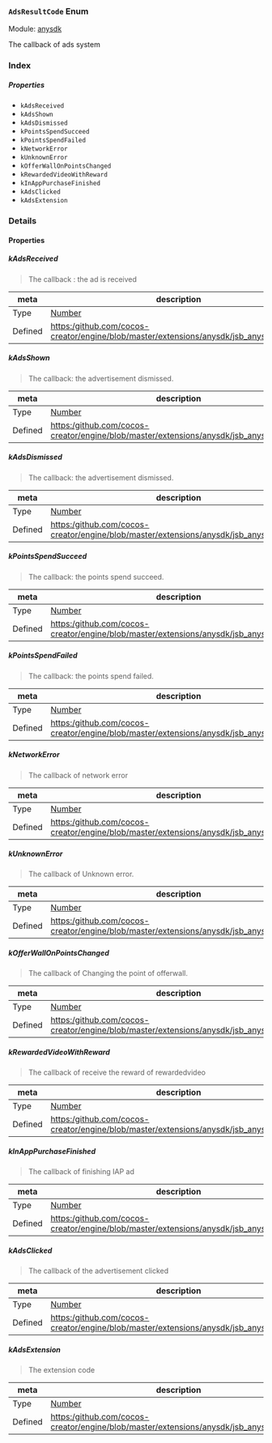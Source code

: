 ### `AdsResultCode` Enum



Module: [anysdk](../modules/anysdk.md)




The callback of ads system

### Index

##### Properties

  - `kAdsReceived`
  - `kAdsShown`
  - `kAdsDismissed`
  - `kPointsSpendSucceed`
  - `kPointsSpendFailed`
  - `kNetworkError`
  - `kUnknownError`
  - `kOfferWallOnPointsChanged`
  - `kRewardedVideoWithReward`
  - `kInAppPurchaseFinished`
  - `kAdsClicked`
  - `kAdsExtension`

### Details

#### Properties


##### kAdsReceived

> The callback : the ad is received

| meta | description |
|------|-------------|
| Type | <a href="https://developer.mozilla.org/en/JavaScript/Reference/Global_Objects/Number" class="crosslink external" target="_blank">Number</a> |
| Defined | [https:/github.com/cocos-creator/engine/blob/master/extensions/anysdk/jsb_anysdk.js:2474](https:/github.com/cocos-creator/engine/blob/master/extensions/anysdk/jsb_anysdk.js#L2474) |



##### kAdsShown

> The callback: the advertisement dismissed.

| meta | description |
|------|-------------|
| Type | <a href="https://developer.mozilla.org/en/JavaScript/Reference/Global_Objects/Number" class="crosslink external" target="_blank">Number</a> |
| Defined | [https:/github.com/cocos-creator/engine/blob/master/extensions/anysdk/jsb_anysdk.js:2481](https:/github.com/cocos-creator/engine/blob/master/extensions/anysdk/jsb_anysdk.js#L2481) |



##### kAdsDismissed

> The callback: the advertisement dismissed.

| meta | description |
|------|-------------|
| Type | <a href="https://developer.mozilla.org/en/JavaScript/Reference/Global_Objects/Number" class="crosslink external" target="_blank">Number</a> |
| Defined | [https:/github.com/cocos-creator/engine/blob/master/extensions/anysdk/jsb_anysdk.js:2488](https:/github.com/cocos-creator/engine/blob/master/extensions/anysdk/jsb_anysdk.js#L2488) |



##### kPointsSpendSucceed

> The callback: the points spend succeed.

| meta | description |
|------|-------------|
| Type | <a href="https://developer.mozilla.org/en/JavaScript/Reference/Global_Objects/Number" class="crosslink external" target="_blank">Number</a> |
| Defined | [https:/github.com/cocos-creator/engine/blob/master/extensions/anysdk/jsb_anysdk.js:2495](https:/github.com/cocos-creator/engine/blob/master/extensions/anysdk/jsb_anysdk.js#L2495) |



##### kPointsSpendFailed

> The callback: the points spend failed.

| meta | description |
|------|-------------|
| Type | <a href="https://developer.mozilla.org/en/JavaScript/Reference/Global_Objects/Number" class="crosslink external" target="_blank">Number</a> |
| Defined | [https:/github.com/cocos-creator/engine/blob/master/extensions/anysdk/jsb_anysdk.js:2502](https:/github.com/cocos-creator/engine/blob/master/extensions/anysdk/jsb_anysdk.js#L2502) |



##### kNetworkError

> The callback of network error

| meta | description |
|------|-------------|
| Type | <a href="https://developer.mozilla.org/en/JavaScript/Reference/Global_Objects/Number" class="crosslink external" target="_blank">Number</a> |
| Defined | [https:/github.com/cocos-creator/engine/blob/master/extensions/anysdk/jsb_anysdk.js:2509](https:/github.com/cocos-creator/engine/blob/master/extensions/anysdk/jsb_anysdk.js#L2509) |



##### kUnknownError

> The callback of Unknown error.

| meta | description |
|------|-------------|
| Type | <a href="https://developer.mozilla.org/en/JavaScript/Reference/Global_Objects/Number" class="crosslink external" target="_blank">Number</a> |
| Defined | [https:/github.com/cocos-creator/engine/blob/master/extensions/anysdk/jsb_anysdk.js:2516](https:/github.com/cocos-creator/engine/blob/master/extensions/anysdk/jsb_anysdk.js#L2516) |



##### kOfferWallOnPointsChanged

> The callback of Changing the point of offerwall.

| meta | description |
|------|-------------|
| Type | <a href="https://developer.mozilla.org/en/JavaScript/Reference/Global_Objects/Number" class="crosslink external" target="_blank">Number</a> |
| Defined | [https:/github.com/cocos-creator/engine/blob/master/extensions/anysdk/jsb_anysdk.js:2523](https:/github.com/cocos-creator/engine/blob/master/extensions/anysdk/jsb_anysdk.js#L2523) |



##### kRewardedVideoWithReward

> The callback of receive the reward of rewardedvideo

| meta | description |
|------|-------------|
| Type | <a href="https://developer.mozilla.org/en/JavaScript/Reference/Global_Objects/Number" class="crosslink external" target="_blank">Number</a> |
| Defined | [https:/github.com/cocos-creator/engine/blob/master/extensions/anysdk/jsb_anysdk.js:2530](https:/github.com/cocos-creator/engine/blob/master/extensions/anysdk/jsb_anysdk.js#L2530) |



##### kInAppPurchaseFinished

> The callback of finishing IAP ad

| meta | description |
|------|-------------|
| Type | <a href="https://developer.mozilla.org/en/JavaScript/Reference/Global_Objects/Number" class="crosslink external" target="_blank">Number</a> |
| Defined | [https:/github.com/cocos-creator/engine/blob/master/extensions/anysdk/jsb_anysdk.js:2537](https:/github.com/cocos-creator/engine/blob/master/extensions/anysdk/jsb_anysdk.js#L2537) |



##### kAdsClicked

> The callback of the advertisement clicked

| meta | description |
|------|-------------|
| Type | <a href="https://developer.mozilla.org/en/JavaScript/Reference/Global_Objects/Number" class="crosslink external" target="_blank">Number</a> |
| Defined | [https:/github.com/cocos-creator/engine/blob/master/extensions/anysdk/jsb_anysdk.js:2544](https:/github.com/cocos-creator/engine/blob/master/extensions/anysdk/jsb_anysdk.js#L2544) |



##### kAdsExtension

> The extension code

| meta | description |
|------|-------------|
| Type | <a href="https://developer.mozilla.org/en/JavaScript/Reference/Global_Objects/Number" class="crosslink external" target="_blank">Number</a> |
| Defined | [https:/github.com/cocos-creator/engine/blob/master/extensions/anysdk/jsb_anysdk.js:2551](https:/github.com/cocos-creator/engine/blob/master/extensions/anysdk/jsb_anysdk.js#L2551) |


